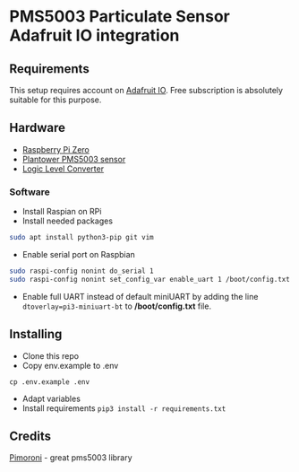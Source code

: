 # PMS5003 Particulate Sensor Adafruit IO integration
## Requirements
This setup requires account on [Adafruit IO](https://io.adafruit.com). Free subscription is absolutely suitable for this purpose. 

## Hardware
* [Raspberry Pi Zero](https://botland.com.pl/pl/moduly-i-zestawy-raspberry-pi-zero/5215-raspberry-pi-zero-v13-512mb-ram.html?search_query=raspberry+pi&results=1189)
* [Plantower PMS5003 sensor](https://botland.com.pl/pl/czujniki-czystosci-powietrza/6797-czujnik-pylu-czystosci-powietrza-pm25-pms5003-5v-uart.html?search_query=pms5003&results=3)
* [Logic Level Converter](https://botland.com.pl/pl/konwertery-napiec/8590-konwerter-poziomow-logicznych-dwukierunkowy-8-kanalowy.html)
### Software
* Install Raspian on RPi
* Install needed packages

```bash 
sudo apt install python3-pip git vim
```
* Enable serial port on Raspbian

```bash
sudo raspi-config nonint do_serial 1
sudo raspi-config nonint set_config_var enable_uart 1 /boot/config.txt
```

* Enable full UART instead of default miniUART by adding the line ```dtoverlay=pi3-miniuart-bt``` to **/boot/config.txt** file.
## Installing
* Clone this repo
* Copy env.example to .env
```
cp .env.example .env
```
* Adapt variables
* Install requirements
```pip3 install -r requirements.txt```

## Credits
[Pimoroni](https://github.com/pimoroni/pms5003-python) - great pms5003 library
